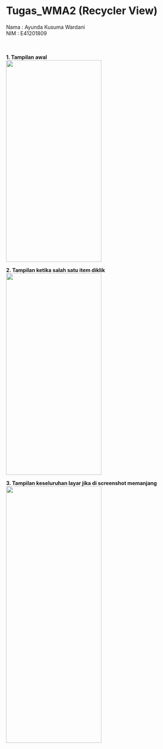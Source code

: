 # Tugas_WMA2 (Recycler View)
Nama : Ayunda Kusuma Wardani <br/>
NIM  : E41201809<br/>

<br/>
<br/>
<b>1. Tampilan awal</b> <br/>
<img src="https://user-images.githubusercontent.com/47249108/135788699-b9685516-41c8-46c1-91fc-8cc487c5a88f.jpg" width="260" height="550">

<b>2. Tampilan ketika salah satu item diklik </b><br/>
<img src="https://user-images.githubusercontent.com/47249108/135788733-0710e77e-055a-4108-8fa8-88dd51c17d38.jpg" width="260" height="550">


<b>3. Tampilan keseluruhan layar jika di screenshot memanjang </b><br/>
<img src="https://user-images.githubusercontent.com/47249108/135788718-8b8a1775-703f-4dad-bf8c-1d253f4c273e.jpg" width="260" height="700">


